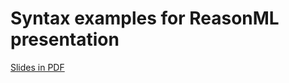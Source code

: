 # Syntax examples for ReasonML presentation

[Slides in PDF](https://mib.im/presentations/reasonml/typersystemer-ocaml-reasonml.pdf)
